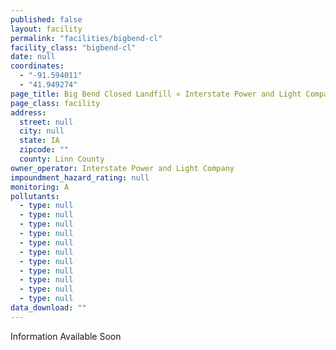 ```yaml
---
published: false
layout: facility
permalink: "facilities/bigbend-cl"
facility_class: "bigbend-cl"
date: null
coordinates: 
  - "-91.594011"
  - "41.949274"
page_title: Big Bend Closed Landfill « Interstate Power and Light Company « Facilities
page_class: facility
address: 
  street: null
  city: null
  state: IA
  zipcode: ""
  county: Linn County
owner_operator: Interstate Power and Light Company
impoundment_hazard_rating: null
monitoring: A
pollutants: 
  - type: null
  - type: null
  - type: null
  - type: null
  - type: null
  - type: null
  - type: null
  - type: null
  - type: null
  - type: null
  - type: null
data_download: ""
---
```


Information Available Soon
